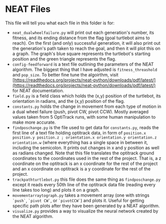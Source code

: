 # NEAT Files

This file will tell you what each file in this folder is for:

- ``neat_dualwheelfailure.py`` will print out each generation's number, its fitness, and its ending distance from the flag (goal turtlebot aims to reach). On the first (and only) successful generation, it will also print out the generation's path taken to reach the goal, and then it will plot this on a graph. The graph's blue square represents the turtlebot's starting position and the green triangle represents the flag.
- ``config-feedforward`` is a text file outlining the parameters of the NEAT algorithm. The biggest thing that I have adjusted is ``fitness_threashold`` and ``pop_size``. To better fine tune the algoirthm, visit [https://readthedocs.org/projects/neat-python/downloads/pdf/latest/](https://readthedocs.org/projects/neat-python/downloads/pdf/latest/) for NEAT documentation.
- ``field.py`` is a field class which holds the (x,y) position of the turtlebot, its orientation in radians, and the (x,y) position of the flag.
- ``constants.py`` holds the change in movement from each type of motion in a dual wheel failure (push, pivot CW, pivot CCW). Mostly averaged values taken from 5 OptiTrack runs, with some human manipulation to make more accurate.
- ``findposchange.py`` is the file used to get data for ``constants.py``, reads the first line of a text file holding optitrack data, in form of ``position.x position.y position.z ; orientation.x orientation.y orientation.z orientation.w`` (where everything has a single space in between it, including the semicolon. It prints out changes in x and y position as well as radians changed. Note that this file translates the optitrack ground coordinates to the coordinates used in the rest of the project. That is, a z coordinate on the optitrack is an x coordinate for the rest of the project and an x coordinate on optitrack is a y coordinate for the rest of the project.
- ``trackpathturtlebot.py`` this file does the same thing as ``findposchange.py`` except it reads every 50th line of the optitrack data file (reading every line takes too long) and plots it on a graph.
- ``movementarraytograph.py`` takes a movement array (one with strings `` `push` ``, `` `pivot CW` ``, or `` `pivotCCW` ``) and plots it. Useful for getting specific path plots after they have been generated by a NEAT algorithm. 
- ``visualize.py`` provides a way to visualize the neural network created by the NEAT algorithm.
